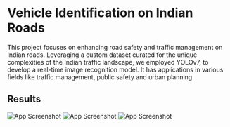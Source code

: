 # Vehicle Identification on Indian Roads 

This project focuses on enhancing road safety and traffic management on Indian roads. Leveraging a custom dataset curated for the unique complexities of the Indian traffic landscape, we employed YOLOv7, to develop a real-time image recognition model. It has applications in various fields like traffic management, public safety and urban planning.


## Results

![App Screenshot](https://github.com/NikhilBhalla16/Vehicle-Identification-on-Indian-Roads/assets/109459445/f0e64777-1e51-48e0-a5c6-565b2b380d76)
![App Screenshot](https://github.com/NikhilBhalla16/Vehicle-Identification-on-Indian-Roads/assets/109459445/3979c47c-d985-4cb1-a642-6e7198af8db3)
![App Screenshot](https://github.com/NikhilBhalla16/Vehicle-Identification-on-Indian-Roads/assets/109459445/5cf439a9-8304-4223-9532-67570b971319)
